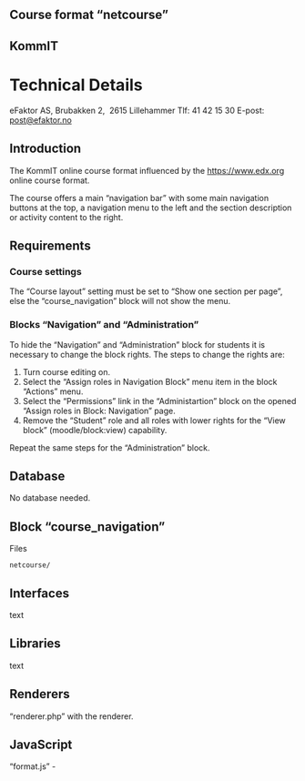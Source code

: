 ## Course format “netcourse”
## KommIT
# Technical Details

eFaktor AS, Brubakken 2,  2615 Lillehammer
Tlf: 41 42 15 30
E-post: post@efaktor.no


## Introduction
The KommIT online course format influenced by the https://www.edx.org online course format.

The course offers a main “navigation bar” with some main navigation buttons at the top, a navigation menu to the left and the section description or activity content to the right.

## Requirements
### Course settings
The “Course layout” setting must be set to “Show one section per page”, else the “course_navigation” block will not show the menu.

### Blocks “Navigation” and “Administration”
To hide the “Navigation” and “Administration” block for students it is necessary to change the block rights. The steps to change the rights are:

1. Turn course editing on.
2. Select the  “Assign roles in Navigation Block” menu item in the block “Actions” menu.
3. Select the “Permissions” link in the “Administartion” block on the opened “Assign roles in Block: Navigation” page.
4. Remove the “Student” role and all roles with lower rights for the “View block” (moodle/block:view) capability.

Repeat the same steps for the “Administration” block.

## Database
No database needed.

## Block “course_navigation”
Files
```
netcourse/
```

## Interfaces
text

## Libraries
text

## Renderers
“renderer.php” with the renderer.

## JavaScript
“format.js” - 